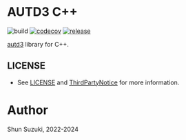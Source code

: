 # AUTD3 C++

![build](https://github.com/shinolab/autd3-cpp/workflows/build/badge.svg)
[![codecov](https://codecov.io/gh/shinolab/autd3-cpp/graph/badge.svg?precision=2)](https://codecov.io/gh/shinolab/autd3-cpp)
[![release](https://img.shields.io/github/v/release/shinolab/autd3-cpp)](https://github.com/shinolab/autd3-cpp/releases/latest)

[autd3](https://github.com/shinolab/autd3-rs) library for C++.

## LICENSE

* See [LICENSE](./LICENSE) and [ThirdPartyNotice](./ThirdPartyNotice.txt) for more information.

# Author

Shun Suzuki, 2022-2024
